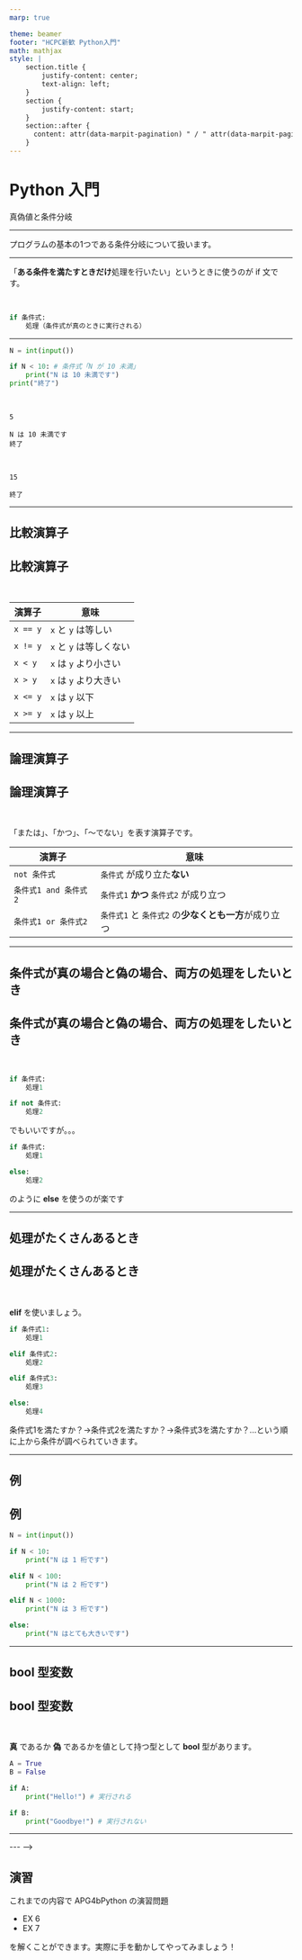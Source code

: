 ```yaml
---
marp: true

theme: beamer
footer: "HCPC新歓 Python入門"
math: mathjax
style: |
    section.title {
        justify-content: center;
        text-align: left;
    }
    section {
        justify-content: start;
    }
    section::after {
      content: attr(data-marpit-pagination) " / " attr(data-marpit-pagination-total);
    }
---
```

<!-- _class: title -->
# Python 入門
真偽値と条件分岐

---
<!-- paginate: true -->
プログラムの基本の1つである条件分岐について扱います。

---

「**ある条件を満たすときだけ**処理を行いたい」というときに使うのが if 文です。

<br>

```py
if 条件式:
    処理（条件式が真のときに実行される）
```

---


```py
N = int(input())

if N < 10: # 条件式「N が 10 未満」
    print("N は 10 未満です")
print("終了")
```
<br>

```
5
```
```
N は 10 未満です
終了
```

<br>

```
15
```
```
終了
```

---

## 比較演算子
## 比較演算子

<br>


| 演算子 | 意味 |
| ---- | ---- |
| `x == y` | `x` と `y` は等しい |
| `x != y` | `x` と `y` は等しくない |
| `x < y` | `x` は `y` より小さい |
| `x > y` | `x` は `y` より大きい |
| `x <= y` | `x` は `y` 以下 |
| `x >= y` | `x` は `y` 以上 |

---

## 論理演算子
## 論理演算子

<br>

「または」、「かつ」、「〜でない」を表す演算子です。

| 演算子 | 意味 |
| ---- | ---- |
| `not 条件式` | `条件式` が成り立た**ない** |
| `条件式1 and 条件式2` | `条件式1` **かつ** `条件式2` が成り立つ |
| `条件式1 or 条件式2` | `条件式1` と `条件式2` の**少なくとも一方**が成り立つ |


---

## 条件式が真の場合と偽の場合、両方の処理をしたいとき
## 条件式が真の場合と偽の場合、両方の処理をしたいとき

<br>

```py
if 条件式:
    処理1

if not 条件式:
    処理2
```

でもいいですが。。。

```py
if 条件式:
    処理1

else:
    処理2
```

のように **else** を使うのが楽です


---

## 処理がたくさんあるとき
## 処理がたくさんあるとき

<br>

**elif** を使いましょう。

```py
if 条件式1:
    処理1

elif 条件式2:
    処理2

elif 条件式3:
    処理3

else:
    処理4
```

条件式1を満たすか？→条件式2を満たすか？→条件式3を満たすか？...という順に上から条件が調べられていきます。

---

## 例
## 例

```py
N = int(input())

if N < 10:
    print("N は 1 桁です")

elif N < 100:
    print("N は 2 桁です")

elif N < 1000:
    print("N は 3 桁です")

else:
    print("N はとても大きいです")
```

---

## bool 型変数
## bool 型変数

<br>

**真** であるか **偽** であるかを値として持つ型として **bool** 型があります。

```py
A = True
B = False

if A:
    print("Hello!") # 実行される

if B:
    print("Goodbye!") # 実行されない

```

---

<!-- if 文で書いたような条件式を代入することもできます。
<!-- if 文で書いたような条件式を代入することもできます。

```py

N = int(input())

A = 10 <= N and N < 100

if A:
    print("N は 2 桁です")

```

--- -->
--- -->

## 演習

これまでの内容で APG4bPython の演習問題
- EX 6
- EX 7

を解くことができます。実際に手を動かしてやってみましょう！
